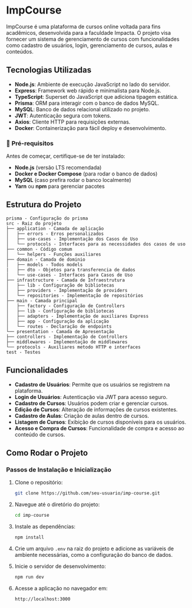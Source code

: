 
# ImpCourse

ImpCourse é uma plataforma de cursos online voltada para fins acadêmicos, desenvolvida para a faculdade Impacta. O projeto visa fornecer um sistema de gerenciamento de cursos com funcionalidades como cadastro de usuários, login, gerenciamento de cursos, aulas e conteúdos.

## Tecnologias Utilizadas

- **Node.js**: Ambiente de execução JavaScript no lado do servidor.
- **Express**: Framework web rápido e minimalista para Node.js.
- **TypeScript**: Superset do JavaScript que adiciona tipagem estática.
- **Prisma**: ORM para interagir com o banco de dados MySQL.
- **MySQL**: Banco de dados relacional utilizado no projeto.
- **JWT**: Autenticação segura com tokens.
- **Axios**: Cliente HTTP para requisições externas.
- **Docker**: Containerização para fácil deploy e desenvolvimento.

### 🔹 **Pré-requisitos**
Antes de começar, certifique-se de ter instalado:
- **Node.js** (versão LTS recomendada)
- **Docker e Docker Compose** (para rodar o banco de dados)
- **MySQL** (caso prefira rodar o banco localmente)
- **Yarn** ou **npm** para gerenciar pacotes

## Estrutura do Projeto

```
prisma - Configuração do prisma
src - Raiz do projeto
├── application - Camada de aplicação
│   ├── errors - Erros personalizados
│   ├── use-cases - Implementação dos Casos de Uso
│   └── protocols - Interfaces para as necessidades dos casos de uso
├── common - Código comum
│   └── helpers - Funções auxiliares
├── domain - Camada de dominio
│   ├── models - Todos models
|   ├── dto - Objetos para transferencia de dados
│   └── use-cases - Interfaces para Casos de Uso
├── infrastructure - Camada de Infraestrutura
│   ├── lib - Configuração de bibliotecas
│   ├── providers - Implementação de providers
│   └── repositories - Implementação de repositórios
├── main - Camada principal
│   ├── factory - Configuração de Controllers
│   ├── lib - Configuração de bibliotecas
│   ├── adapters - Implementação de auxiliares Express
│   ├── app - Configuração da aplicação
│   └── routes - Declaração de endpoints
└── presentation - Camada de Apresentação
├── controllers - Implementação de Controllers
├── middlewares - Implementação de middlewares
└── protocols - Auxiliares metodo HTTP e interfaces
test - Testes
```

## Funcionalidades

- **Cadastro de Usuários**: Permite que os usuários se registrem na plataforma.
- **Login de Usuários**: Autenticação via JWT para acesso seguro.
- **Cadastro de Cursos**: Usuários podem criar e gerenciar cursos.
- **Edição de Cursos**: Alteração de informações de cursos existentes.
- **Cadastro de Aulas**: Criação de aulas dentro de cursos.
- **Listagem de Cursos**: Exibição de cursos disponíveis para os usuários.
- **Acesso e Compra de Cursos**: Funcionalidade de compra e acesso ao conteúdo de cursos.

## Como Rodar o Projeto

### Passos de Instalação e Inicialização

1. Clone o repositório:

   ```bash
   git clone https://github.com/seu-usuario/imp-course.git
   ```

2. Navegue até o diretório do projeto:

   ```bash
   cd imp-course
   ```

3. Instale as dependências:

   ```bash
   npm install
   ```

4. Crie um arquivo `.env` na raiz do projeto e adicione as variáveis de ambiente necessárias, como a configuração do banco de dados.

5. Inicie o servidor de desenvolvimento:

   ```bash
   npm run dev
   ```

6. Acesse a aplicação no navegador em:

   ```
   http://localhost:3000
   ```

<!-- ## Testes

Para rodar os testes da aplicação, execute o seguinte comando: -->

<!-- ```bash
npm run test
``` -->
